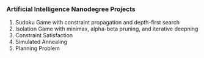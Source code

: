 ### Artificial Intelligence Nanodegree Projects

1. Sudoku Game with constraint propagation and depth-first search
2. Isolation Game with minimax, alpha-beta pruning, and iterative deepning
3. Constraint Satisfaction
4. Simulated Annealing
5. Planning Problem

